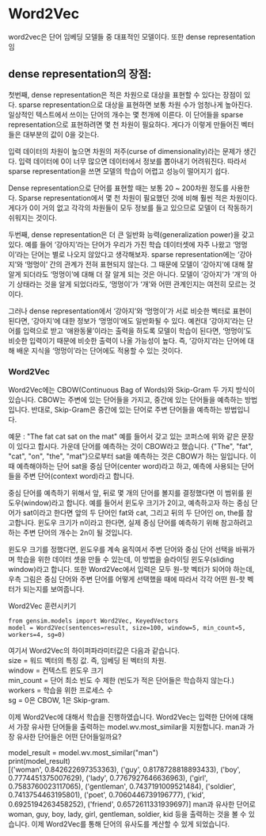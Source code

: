 # Word2Vec
word2vec은 단어 임베딩 모델들 중 대표적인 모델이다. 
또한 dense representation임

## dense representation의 장점:

첫번째, dense representation은 적은 차원으로 대상을 표현할 수 있다는 장점이 있다. sparse representation으로 대상을 표현하면 보통 차원 수가 엄청나게 높아진다. 일상적인 텍스트에서 쓰이는 단어의 개수는 몇 천개에 이른다. 이 단어들을 sparse representation으로 표현하려면 몇 천 차원이 필요하다. 게다가 이렇게 만들어진 벡터들은 대부분의 값이 0을 갖는다.

입력 데이터의 차원이 높으면 차원의 저주(curse of dimensionality)라는 문제가 생긴다. 입력 데이터에 0이 너무 많으면 데이터에서 정보를 뽑아내기 어려워진다. 따라서 sparse representation을 쓰면 모델의 학습이 어렵고 성능이 떨어지기 쉽다.

Dense representation으로 단어를 표현할 때는 보통 20 ~ 200차원 정도를 사용한다. Sparse representation에서 몇 천 차원이 필요했던 것에 비해 훨씬 적은 차원이다. 게다가 0이 거의 없고 각각의 차원들이 모두 정보를 들고 있으므로 모델이 더 작동하기 쉬워지는 것이다.

두번째, dense representation은 더 큰 일반화 능력(generalization power)을 갖고 있다. 예를 들어 ‘강아지’라는 단어가 우리가 가진 학습 데이터셋에 자주 나왔고 ‘멍멍이’라는 단어는 별로 나오지 않았다고 생각해보자. sparse representation에는 ‘강아지’와 ‘멍멍이’ 간의 관계가 전혀 표현되지 않는다. 그 때문에 모델이 ‘강아지’에 대해 잘 알게 되더라도 ‘멍멍이’에 대해 더 잘 알게 되는 것은 아니다. 모델이 ‘강아지’가 ‘개’의 아기 상태라는 것을 알게 되었더라도, ‘멍멍이’가 ‘개’와 어떤 관계인지는 여전히 모르는 것이다.

그러나 dense representation에서 ‘강아지’와 ‘멍멍이’가 서로 비슷한 벡터로 표현이 된다면, ‘강아지’에 대한 정보가 ‘멍멍이’에도 일반화될 수 있다. 예컨대 ‘강아지’라는 단어를 입력으로 받고 ‘애완동물’이라는 출력을 하도록 모델이 학습이 된다면, ‘멍멍이’도 비슷한 입력이기 때문에 비슷한 출력이 나올 가능성이 높다. 즉, ‘강아지’라는 단어에 대해 배운 지식을 ‘멍멍이’라는 단어에도 적용할 수 있는 것이다.


### Word2Vec 
Word2Vec에는 CBOW(Continuous Bag of Words)와 Skip-Gram 두 가지 방식이 있습니다. CBOW는 주변에 있는 단어들을 가지고, 중간에 있는 단어들을 예측하는 방법입니다. 반대로, Skip-Gram은 중간에 있는 단어로 주변 단어들을 예측하는 방법입니다.

예문 : "The fat cat sat on the mat"
예를 들어서 갖고 있는 코퍼스에 위와 같은 문장이 있다고 합시다. 가운데 단어를 예측하는 것이 CBOW라고 했습니다. {"The", "fat", "cat", "on", "the", "mat"}으로부터 sat을 예측하는 것은 CBOW가 하는 일입니다. 이 때 예측해야하는 단어 sat을 중심 단어(center word)라고 하고, 예측에 사용되는 단어들을 주변 단어(context word)라고 합니다.

중심 단어를 예측하기 위해서 앞, 뒤로 몇 개의 단어를 볼지를 결정했다면 이 범위를 윈도우(window)라고 합니다. 예를 들어서 윈도우 크기가 2이고, 예측하고자 하는 중심 단어가 sat이라고 한다면 앞의 두 단어인 fat와 cat, 그리고 뒤의 두 단어인 on, the를 참고합니다. 윈도우 크기가 n이라고 한다면, 실제 중심 단어를 예측하기 위해 참고하려고 하는 주변 단어의 개수는 2n이 될 것입니다.



윈도우 크기를 정했다면, 윈도우를 계속 움직여서 주변 단어와 중심 단어 선택을 바꿔가며 학습을 위한 데이터 셋을 만들 수 있는데, 이 방법을 슬라이딩 윈도우(sliding window)라고 합니다.
또한 Word2Vec에서 입력은 모두 원-핫 벡터가 되어야 하는데, 우측 그림은 중심 단어와 주변 단어를 어떻게 선택했을 때에 따라서 각각 어떤 원-핫 벡터가 되는지를 보여줍니다.


Word2Vec 훈련시키기
~~~
from gensim.models import Word2Vec, KeyedVectors
model = Word2Vec(sentences=result, size=100, window=5, min_count=5, workers=4, sg=0)
~~~
여기서 Word2Vec의 하이퍼파라미터값은 다음과 같습니다.\
size = 워드 벡터의 특징 값. 즉, 임베딩 된 벡터의 차원.\
window = 컨텍스트 윈도우 크기\
min_count = 단어 최소 빈도 수 제한 (빈도가 적은 단어들은 학습하지 않는다.)\
workers = 학습을 위한 프로세스 수\
sg = 0은 CBOW, 1은 Skip-gram.

이제 Word2Vec에 대해서 학습을 진행하였습니다. Word2Vec는 입력한 단어에 대해서 가장 유사한 단어들을 출력하는 model.wv.most_similar을 지원합니다. man과 가장 유사한 단어들은 어떤 단어들일까요?

model_result = model.wv.most_similar("man")\
print(model_result)\
[('woman', 0.842622697353363), ('guy', 0.8178728818893433), ('boy', 0.7774451375007629), ('lady', 0.7767927646636963), ('girl', 0.7583760023117065), ('gentleman', 0.7437191009521484), ('soldier', 0.7413754463195801), ('poet', 0.7060446739196777), ('kid', 0.6925194263458252), ('friend', 0.6572611331939697)]
man과 유사한 단어로 woman, guy, boy, lady, girl, gentleman, soldier, kid 등을 출력하는 것을 볼 수 있습니다. 이제 Word2Vec를 통해 단어의 유사도를 계산할 수 있게 되었습니다.
